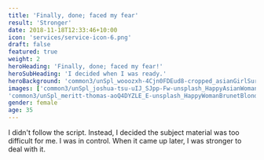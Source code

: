 ```yaml
---
title: 'Finally, done; faced my fear'
result: 'Stronger'
date: 2018-11-18T12:33:46+10:00
icon: 'services/service-icon-6.png'
draft: false
featured: true
weight: 2
heroHeading: 'Finally, done; faced my fear!'
heroSubHeading: 'I decided when I was ready.'
heroBackground: 'common3/unSpl_wooozxh-4Cjn0FDEud8-cropped_asianGirlSurprised.png'
images: ['common3/unSpl_joshua-tsu-uIJ_SJpp-Fw-unsplash_HappyAsianWoman.png',
'common3/unSpl_meritt-thomas-aoQ4DYZLE_E-unsplash_HappyWomanBrunetBlond.png']
gender: female
age: 35
---
```


I didn't follow the script. Instead, I decided the subject material was too difficult for me. I was in control. When it came up later, I was stronger to deal with it.
